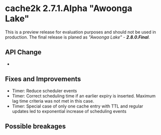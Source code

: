 # cache2k 2.7.1.Alpha "Awoonga Lake"

This is a preview release for evaluation purposes and should not be used in production.
The final release is planed as *"Awoonga Lake" - **2.8.0.Final***.

## API Change

- 

## Fixes and Improvements

- Timer: Reduce scheduler events
- Timer: Correct scheduling time if an earlier expiry is inserted. Maximum lag time criteria was not met in this case.
- Timer: Special case of only one cache entry with TTL and regular updates led to exponential increase of scheduling events 

## Possible breakages

